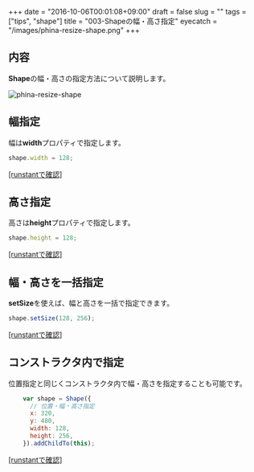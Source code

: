 +++
date = "2016-10-06T00:01:08+09:00"
draft = false
slug = ""
tags = ["tips", "shape"]
title = "003-Shapeの幅・高さ指定"
eyecatch = "/images/phina-resize-shape.png"
+++

## 内容
**Shape**の幅・高さの指定方法について説明します。

![phina-resize-shape](/images/phina-resize-shape.png)

## 幅指定

幅は**width**プロパティで指定します。

```js
shape.width = 128;
```
[[runstantで確認]](http://runstant.com/alkn203/projects/7fad0439)

## 高さ指定

高さは**height**プロパティで指定します。

```js
shape.height = 128;
```
[[runstantで確認]](http://runstant.com/alkn203/projects/5da92e05)

## 幅・高さを一括指定

**setSize**を使えば、幅と高さを一括で指定できます。

```js
shape.setSize(128, 256);
```
[[runstantで確認]](http://runstant.com/alkn203/projects/8de8694c)

## コンストラクタ内で指定
位置指定と同じくコンストラクタ内で幅・高さを指定することも可能です。

```js
    var shape = Shape({
      // 位置・幅・高さ指定
      x: 320,
      y: 480,
      width: 128,
      height: 256,
    }).addChildTo(this);
```
[[runstantで確認]](http://runstant.com/alkn203/projects/1a3e59cf)
